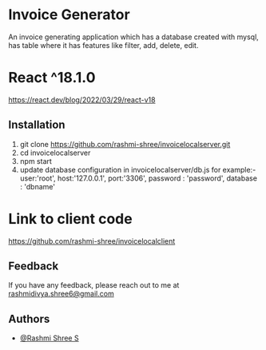 
# Invoice Generator

An invoice generating application which has a database created with mysql, has table where it has features like filter, add, delete, edit. 


# React ^18.1.0

https://react.dev/blog/2022/03/29/react-v18



## Installation

1. git clone https://github.com/rashmi-shree/invoicelocalserver.git
2. cd invoicelocalserver
3. npm start
4. update database configuration in invoicelocalserver/db.js
   for example:- 
    user:'root',
    host:'127.0.0.1',
    port:'3306',
    password : 'password',
    database : 'dbname'


# Link to client code

https://github.com/rashmi-shree/invoicelocalclient

    
## Feedback

If you have any feedback, please reach out to me at rashmidivya.shree6@gmail.com


## Authors

- [@Rashmi Shree S](https://github.com/rashmi-shree)

